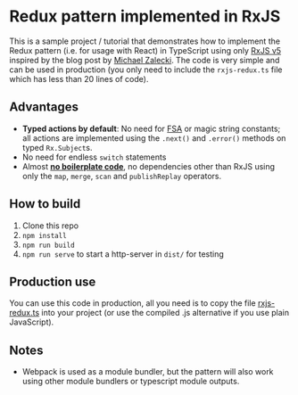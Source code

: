 Redux pattern implemented in RxJS
=====

This is a sample project / tutorial that demonstrates how to implement the Redux pattern (i.e. for usage with React) in TypeScript using only [RxJS v5](https://github.com/ReactiveX/rxjs) inspired by the blog post by [Michael Zalecki](http://michalzalecki.com/use-rxjs-with-react/). The code is very simple and can be used in production (you only need to include the `rxjs-redux.ts` file which has less than 20 lines of code).

Advantages
-----

* __Typed actions by default__: No need for [FSA](https://github.com/acdlite/flux-standard-action) or magic string constants; all actions are implemented using the `.next()` and `.error()` methods on typed `Rx.Subject`s.
* No need for endless `switch` statements
* Almost __[no boilerplate code](https://github.com/Dynalon/redux-pattern-with-rx/blob/master/src/rxjs-redux.ts)__, no dependencies other than RxJS using only the `map`, `merge`, `scan` and `publishReplay` operators.

How to build
----

1. Clone this repo
1. `npm install`
1. `npm run build`
1. `npm run serve` to start a http-server in `dist/` for testing

Production use
----

You can use this code in production, all you need is to copy the file [rxjs-redux.ts](https://github.com/Dynalon/redux-pattern-with-rx/blob/master/src/rxjs-redux.ts) into your project (or use the compiled .js alternative if you use plain JavaScript).

Notes
----

* Webpack is used as a module bundler, but the pattern will also work using other module bundlers or typescript module outputs.
